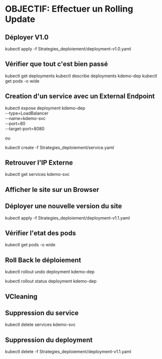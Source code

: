 # OBJECTIF: Effectuer un Rolling Update
## Déployer V1.0
kubectl apply -f Strategies_deploiement/deployment-v1.0.yaml

## Vérifier que tout c'est bien passé
kubectl get deployments
kubectl describe deployments kdemo-dep
kubectl get pods -o wide


## Creation d'un service avec un External Endpoint 

kubectl expose deployment kdemo-dep \
--type=LoadBalancer \
--name=kdemo-svc \
--port=80 \
--target-port=8080

ou 

kubectl create -f Strategies_deploiement/service.yaml

## Retrouver l'IP Externe

kubectl get services kdemo-svc

## Afficher  le site sur un Browser

## Déployer une nouvelle version du site
kubectl apply -f Strategies_deploiement/deployment-v1.1.yaml

## Vérifier l'etat des pods
kubectl get pods -o wide

## Roll Back le déploiement
kubectl rollout undo deployment kdemo-dep

kubectl rollout status deployment kdemo-dep

## VCleaning

## Suppression du service 
kubectl delete services kdemo-svc

##  Suppression du deployment
kubectl delete -f Strategies_deploiement/deployment-v1.1.yaml